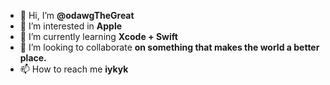 - 👋 Hi, I’m **@odawgTheGreat**
- 👀 I’m interested in **Apple**
- 🌱 I’m currently learning **Xcode + Swift**
- 💞️ I’m looking to collaborate **on something that makes the world a better place.**
- 📫 How to reach me **iykyk**

